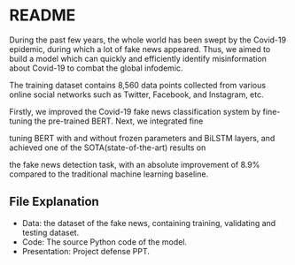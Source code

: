 # README

During the past few years, the whole world has been swept by the Covid-19 epidemic, during which a lot of fake news appeared. Thus, we aimed to build a model which can quickly and efficiently identify misinformation about Covid-19 to combat the global infodemic.

The training dataset contains 8,560 data points collected from various online social networks such as Twitter, Facebook, and Instagram, etc.

Firstly, we improved the Covid-19 fake news classification system by fine-tuning the pre-trained BERT. Next, we integrated fine

tuning BERT with and without frozen parameters and BiLSTM layers,  and achieved one of the SOTA(state-of-the-art) results on

the fake news detection task, with an absolute improvement of 8.9% compared to the traditional machine learning baseline.

## File Explanation

- Data: the dataset of the fake news, containing training, validating and testing dataset.
- Code: The source Python code of the model.
- Presentation:  Project defense PPT.

